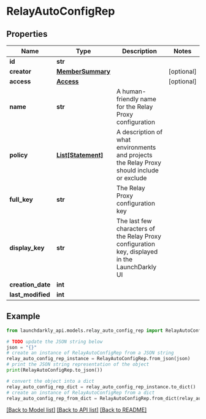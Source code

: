 # RelayAutoConfigRep


## Properties

Name | Type | Description | Notes
------------ | ------------- | ------------- | -------------
**id** | **str** |  | 
**creator** | [**MemberSummary**](MemberSummary.md) |  | [optional] 
**access** | [**Access**](Access.md) |  | [optional] 
**name** | **str** | A human-friendly name for the Relay Proxy configuration | 
**policy** | [**List[Statement]**](Statement.md) | A description of what environments and projects the Relay Proxy should include or exclude | 
**full_key** | **str** | The Relay Proxy configuration key | 
**display_key** | **str** | The last few characters of the Relay Proxy configuration key, displayed in the LaunchDarkly UI | 
**creation_date** | **int** |  | 
**last_modified** | **int** |  | 

## Example

```python
from launchdarkly_api.models.relay_auto_config_rep import RelayAutoConfigRep

# TODO update the JSON string below
json = "{}"
# create an instance of RelayAutoConfigRep from a JSON string
relay_auto_config_rep_instance = RelayAutoConfigRep.from_json(json)
# print the JSON string representation of the object
print(RelayAutoConfigRep.to_json())

# convert the object into a dict
relay_auto_config_rep_dict = relay_auto_config_rep_instance.to_dict()
# create an instance of RelayAutoConfigRep from a dict
relay_auto_config_rep_from_dict = RelayAutoConfigRep.from_dict(relay_auto_config_rep_dict)
```
[[Back to Model list]](../README.md#documentation-for-models) [[Back to API list]](../README.md#documentation-for-api-endpoints) [[Back to README]](../README.md)


